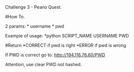 Challenge 3 - Peano Quest.

#How To.

2 params:
	* username 
	* pwd

Example of usage:
	*python SCRIPT_NAME USERNAME PWD


#Return 
  *CORRECT if pwd is right
  *ERROR   if pwd is wrong

If PWD is correct go to:
http://194.116.76.60/PWD

Attention, use clear PWD not hashed.